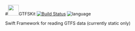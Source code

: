 #<img src="https://cloud.githubusercontent.com/assets/1843197/10556627/9f8f7d36-7480-11e5-9abc-2837c4e1054a.png" height="35">GTFSKit [![Build Status](https://travis-ci.org/jackwilsdon/GTFSKit.svg?branch=master)](https://travis-ci.org/jackwilsdon/GTFSKit) ![language](https://img.shields.io/badge/Language-%20Swift%20-orange.svg)

Swift Framework for reading GTFS data (currently static only)
